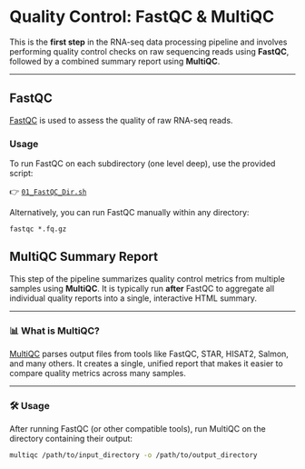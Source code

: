 # Quality Control: FastQC & MultiQC

This is the **first step** in the RNA-seq data processing pipeline and involves performing quality control checks on raw sequencing reads using **FastQC**, followed by a combined summary report using **MultiQC**.

---

## FastQC

[FastQC](http://www.bioinformatics.babraham.ac.uk/projects/fastqc/) is used to assess the quality of raw RNA-seq reads.

### Usage

To run FastQC on each subdirectory (one level deep), use the provided script:

👉 [`01_FastQC_Dir.sh`](https://github.com/mjbieren/Coleochaetophyceae_Phylogenomics/blob/main/Scripts/01_FastQC/01_FastQC_Dir.sh)

Alternatively, you can run FastQC manually within any directory:

```
fastqc *.fq.gz
```

## MultiQC Summary Report

This step of the pipeline summarizes quality control metrics from multiple samples using **MultiQC**. It is typically run **after** FastQC to aggregate all individual quality reports into a single, interactive HTML summary.

---

### 📊 What is MultiQC?

[MultiQC](https://multiqc.info/) parses output files from tools like FastQC, STAR, HISAT2, Salmon, and many others. It creates a single, unified report that makes it easier to compare quality metrics across many samples.

---

### 🛠 Usage

After running FastQC (or other compatible tools), run MultiQC on the directory containing their output:

```bash
multiqc /path/to/input_directory -o /path/to/output_directory
